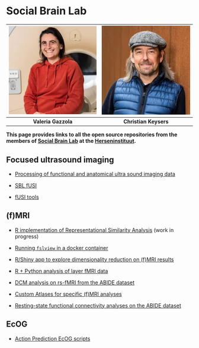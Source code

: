 # Social Brain Lab

| ![Valeria Gazzola](img/valeria.jpg) | ![Christian Keysers](img/christian.jpg) |
|:-------------------:|:---------------------:|
| **Valeria Gazzola** | **Christian Keysers** |

**This page provides links to all the open source repositories from the members of [Social Brain Lab](https://nin.nl/research-groups/keysers/social-brain-lab/) at the [Herseninstituut](https://nin.nl/).**

## Focused ultrasound imaging
- [Processing of functional and anatomical ultra sound imaging data](https://github.com/Herseninstituut/fUSI-Analysis)

- [SBL fUSI](https://github.com/Herseninstituut/SBL_FUSI)

- [fUSI tools](https://github.com/Herseninstituut/fUSI-tools)


## (f)MRI
- [R implementation of Representational Similarity Analysis](https://github.com/Herseninstituut/RSA) (work in progress)

- [Running `fslview` in a docker container](https://github.com/Herseninstituut/fslview_in_a_box)

- [R/Shiny app to explore dimensionality reduction on (f)MRI results](https://github.com/Herseninstituut/neuroimaging_dimred)

- [R + Python analysis of layer fMRI data](https://github.com/Herseninstituut/layerfMRI)

- [DCM analysis on rs-fMRI from the ABIDE dataset](https://github.com/Herseninstituut/ASD_DCM_subcortex_sensory)

- [Custom Atlases for specific (f)MRI analyses](https://github.com/Herseninstituut/Atlases-Neuroimaging)

- [Resting-state functional connectivity analyses on the ABIDE dataset](https://github.com/Herseninstituut/rsfnc)

## EcOG
- [Action Prediction EcOG scripts](https://github.com/Csaramon/ActionPredictionECoG)


